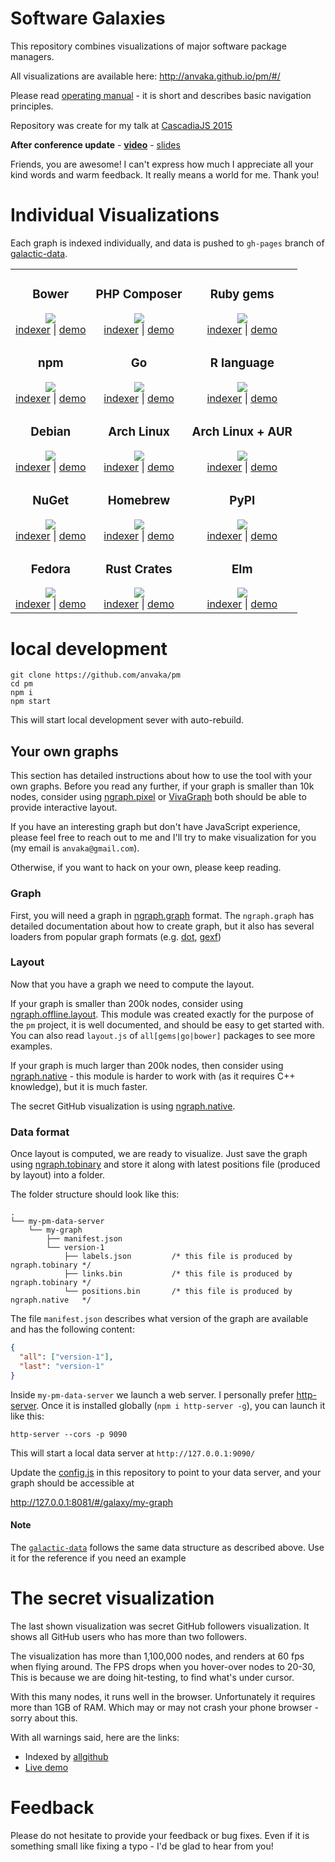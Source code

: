 # Software Galaxies

This repository combines visualizations of major software package managers.

All visualizations are available here: http://anvaka.github.io/pm/#/

Please read [operating manual](https://github.com/anvaka/pm/tree/master/about#software-galaxies-documentation) -
it is short and describes basic navigation principles.

Repository was create for my talk at [CascadiaJS 2015](http://2015.cascadiajs.com/browser/)

**After conference update** - [**video**](https://www.youtube.com/watch?v=vZ6Yhlxv7Os) -
[slides](http://anvaka.github.io/talks/cascadia2015/#/)

Friends, you are awesome! I can't express how much I appreciate all your
kind words and warm feedback. It really means a world for me. Thank you!

# Individual Visualizations

Each graph is indexed individually, and data is pushed to `gh-pages` branch
of [galactic-data](https://github.com/anvaka/galactic-data).

<table>
  <tbody>
    <tr>
      <td align="center">
        <h3>Bower</h3>
        <a href="http://anvaka.github.io/pm/#/galaxy/bower?l=1">
          <img src="https://raw.githubusercontent.com/wiki/anvaka/pm/images/bower_fly_first.png">
        </a><br />
        <a href="https://github.com/anvaka/allbower">indexer</a> |
        <a href="http://anvaka.github.io/pm/#/galaxy/bower?l=1">demo</a>
      </td>
      <td align="center">
        <h3>PHP Composer</h3>
        <a href="http://anvaka.github.io/pm/#/galaxy/composer?l=1">
          <img src="https://raw.githubusercontent.com/wiki/anvaka/pm/images/composer_fly_first.png">
        </a><br />
        <a href="https://github.com/anvaka/allcomposer">indexer</a> |
        <a href="http://anvaka.github.io/pm/#/galaxy/composer?l=1">demo</a>
      </td>
      <td align="center">
        <h3>Ruby gems</h3>
        <a href="http://anvaka.github.io/pm/#/galaxy/rubygems?l=1">
          <img src="https://raw.githubusercontent.com/wiki/anvaka/pm/images/ruby_fly_first.png">
        </a><br />
        <a href="https://github.com/anvaka/allgems">indexer</a> |
        <a href="http://anvaka.github.io/pm/#/galaxy/rubygems?l=1">demo</a>
      </td>
    </tr>
    <tr>
      <td align="center">
        <h3>npm</h3>
        <a href="http://anvaka.github.io/pm/#/galaxy/npm?l=1">
          <img src="https://raw.githubusercontent.com/wiki/anvaka/pm/images/npm_fly_first.png">
        </a><br />
        <a href="https://github.com/anvaka/allnpm">indexer</a> |
        <a href="http://anvaka.github.io/pm/#/galaxy/npm?l=1">demo</a>
      </td>
      <td align="center">
        <h3>Go</h3>
        <a href="http://anvaka.github.io/pm/#/galaxy/gosearch?l=1">
          <img src="https://raw.githubusercontent.com/wiki/anvaka/pm/images/go_fly_first.png">
        </a><br />
        <a href="https://github.com/anvaka/allgo">indexer</a> |
        <a href="http://anvaka.github.io/pm/#/galaxy/gosearch?l=1">demo</a>
      </td>
      <td align="center">
        <h3>R language</h3>
        <a href="http://anvaka.github.io/pm/#/galaxy/cran?cx=-2482&cy=-5685&cz=-291&lx=0.2264&ly=-0.6790&lz=0.4330&lw=0.5480&ml=200&s=2.75&l=1">
          <img src="https://raw.githubusercontent.com/wiki/anvaka/pm/images/cran_fly_first.png">
        </a><br />
        <a href="https://github.com/anvaka/allcran">indexer</a> |
        <a href="http://anvaka.github.io/pm/#/galaxy/cran?cx=-2482&cy=-5685&cz=-291&lx=0.2264&ly=-0.6790&lz=0.4330&lw=0.5480&ml=200&s=2.75&l=1">demo</a>
      </td>
    </tr>
    <tr>
      <td align="center">
        <h3>Debian</h3>
        <a href="https://anvaka.github.io/pm/#/galaxy/debian?cx=-201&cy=-6170&cz=-6841&lx=0.5676&ly=-0.7456&lz=0.2400&lw=0.2536&ml=150&s=1.75&l=1">
          <img src="https://raw.githubusercontent.com/wiki/anvaka/pm/images/debian_fly_first.png">
        </a><br />
        <a href="https://github.com/anvaka/alldebian">indexer</a> |
        <a href="https://anvaka.github.io/pm/#/galaxy/debian?cx=-201&cy=-6170&cz=-6841&lx=0.5676&ly=-0.7456&lz=0.2400&lw=0.2536&ml=150&s=1.75&l=1">demo</a>
      </td>
      <td align="center">
        <h3>Arch Linux</h3>
        <a href="https://anvaka.github.io/pm/#/galaxy/arch?cx=870&cy=-3968&cz=-2010&lx=0.7695&ly=-0.3554&lz=0.3109&lw=0.4299&ml=150&s=1.75&l=1&v=no-aur">
          <img src="https://raw.githubusercontent.com/wiki/anvaka/pm/images/archlinux_fly_first.png">
        </a><br />
        <a href="https://github.com/phiresky/crawl-arch">indexer</a> |
        <a href="https://anvaka.github.io/pm/#/galaxy/arch?cx=870&cy=-3968&cz=-2010&lx=0.7695&ly=-0.3554&lz=0.3109&lw=0.4299&ml=150&s=1.75&l=1&v=no-aur">demo</a>
      </td>
      <td align="center">
        <h3>Arch Linux + AUR</h3>
        <a href="https://anvaka.github.io/pm/#/galaxy/arch?cx=870&cy=-3968&cz=-2010&lx=0.7695&ly=-0.3554&lz=0.3109&lw=0.4299&ml=150&s=1.75&l=1&v=including-aur">
          <img src="https://raw.githubusercontent.com/wiki/anvaka/pm/images/archlinux_aur_fly_first.png">
        </a><br />
        <a href="https://github.com/phiresky/crawl-arch">indexer</a> |
        <a href="https://anvaka.github.io/pm/#/galaxy/arch?cx=2655&cy=859&cz=7898&lx=0.2160&ly=0.0620&lz=0.8560&lw=0.4656&ml=150&s=1.75&l=1&v=including-aur">demo</a>
      </td>
    </tr>
    <tr>
      <td align="center">
        <h3>NuGet</h3>
        <a href="https://anvaka.github.io/pm/#/galaxy/nuget?l=1">
          <img src="https://raw.githubusercontent.com/wiki/anvaka/pm/images/nuget_fly_first.png">
        </a><br />
        <a href="https://github.com/anvaka/allnuget">indexer</a> |
        <a href="https://anvaka.github.io/pm/#/galaxy/nuget?l=1">demo</a>
      </td>
      <td align="center">
        <h3>Homebrew</h3>
        <a href="https://anvaka.github.io/pm/#/galaxy/brew?cx=-803&cy=-3622&cz=-1640&lx=0.3774&ly=-0.7360&lz=0.4338&lw=0.3573&ml=200&s=2.75&l=1">
          <img src="https://raw.githubusercontent.com/wiki/anvaka/pm/images/brew_fly_first.png">
        </a><br />
        <a href="https://github.com/anvaka/allbrew">indexer</a> |
        <a href="https://anvaka.github.io/pm/#/galaxy/brew?cx=-803&cy=-3622&cz=-1640&lx=0.3774&ly=-0.7360&lz=0.4338&lw=0.3573&ml=200&s=2.75&l=1">demo</a>
      </td>
      <td align="center">
        <h3>PyPI</h3>
        <a href="https://anvaka.github.io/pm/#/galaxy/python?cx=-2700&cy=377&cz=5622&lx=-0.0869&ly=-0.2315&lz=-0.0338&lw=0.9684&ml=150&s=1.75&l=1">
          <img src="https://raw.githubusercontent.com/wiki/anvaka/pm/images/composer_fly_first.png">
        </a><br />
        <a href="https://github.com/anvaka/allpypi">indexer</a> |
        <a href="https://anvaka.github.io/pm/#/galaxy/python?cx=-2700&cy=377&cz=5622&lx=-0.0869&ly=-0.2315&lz=-0.0338&lw=0.9684&ml=150&s=1.75&l=1">demo</a>
      </td>
    </tr>
    <tr>
      <td align="center">
        <h3>Fedora</h3>
        <a href="https://anvaka.github.io/pm/#/galaxy/fedora?cx=1539&cy=409&cz=7141&lx=0.0164&ly=0.1453&lz=-0.0027&lw=0.9892&ml=150&s=1.75&l=1">
          <img src="https://raw.githubusercontent.com/wiki/anvaka/pm/images/debian_fly_first.png">
        </a><br />
        <a href="https://github.com/shaded-enmity/allrpm">indexer</a> |
        <a href="https://anvaka.github.io/pm/#/galaxy/fedora?cx=1539&cy=409&cz=7141&lx=0.0164&ly=0.1453&lz=-0.0027&lw=0.9892&ml=150&s=1.75&l=1">demo</a>
      </td>
      <td align="center">
        <h3>Rust Crates</h3>
        <a href="https://anvaka.github.io/pm/#/galaxy/crates?cx=6617&cy=467&cz=353&lx=0.0169&ly=0.7328&lz=0.0495&lw=0.6785&ml=200&s=1.75&l=1&v=2020-02-19T00-00-00Z">
          <img src="https://i.imgur.com/vAPK5lT.png">
        </a><br />
        <a href="https://github.com/brandly/allcrates">indexer</a> |
        <a href="https://anvaka.github.io/pm/#/galaxy/crates?cx=6617&cy=467&cz=353&lx=0.0169&ly=0.7328&lz=0.0495&lw=0.6785&ml=200&s=1.75&l=1&v=2020-02-19T00-00-00Z">demo</a>
      </td>
      <td align="center">
        <h3>Elm</h3>
        <a href="https://anvaka.github.io/pm/#/galaxy/elm?cx=-247&cy=-1794&cz=1804&lx=0.4062&ly=0.1564&lz=-0.3016&lw=0.8483&ml=150&s=1.75&l=1&v=2020-02-21T00-00-00Z">
          <img src="https://i.imgur.com/44Sj8Js.png">
        </a><br />
        <a href="https://github.com/brandly/allelm">indexer</a> |
        <a href="https://anvaka.github.io/pm/#/galaxy/elm?cx=-247&cy=-1794&cz=1804&lx=0.4062&ly=0.1564&lz=-0.3016&lw=0.8483&ml=150&s=1.75&l=1&v=2020-02-21T00-00-00Z">demo</a>
      </td>
    </tr>
  </tbody>
</table>

# local development

```
git clone https://github.com/anvaka/pm
cd pm
npm i
npm start
```

This will start local development sever with auto-rebuild.

## Your own graphs

This section has detailed instructions about how to use the tool
with your own graphs. Before you read any further, if your graph
is smaller than 10k nodes, consider using [ngraph.pixel](https://github.com/anvaka/ngraph.pixel)
or [VivaGraph](https://github.com/anvaka/VivaGraphJS) both should
be able to provide interactive layout.

If you have an interesting graph but don't have JavaScript experience,
please feel free to reach out to me and I'll try to make visualization
for you (my email is `anvaka@gmail.com`).

Otherwise, if you want to hack on your own, please keep reading.

### Graph

First, you will need a graph in [ngraph.graph](https://github.com/anvaka/ngraph.graph)
format. The `ngraph.graph` has detailed documentation about how to create graph,
but it also has several loaders from popular graph formats (e.g. [dot](https://github.com/anvaka/ngraph.fromdot),
[gexf](https://github.com/anvaka/ngraph.gexf))

### Layout

Now that you have a graph we need to compute the layout.

If your graph is smaller than 200k nodes, consider using [ngraph.offline.layout](https://github.com/anvaka/ngraph.offline.layout). This module was
created exactly for the purpose of the `pm` project, it is well documented, and
should be easy to get started with. You can also read `layout.js` of `all[gems|go|bower]`
packages to see more examples.

If your graph is much larger than 200k nodes, then consider using
[ngraph.native](https://github.com/anvaka/ngraph.native) - this module
is harder to work with (as it requires C++ knowledge), but it is much
faster.

The secret GitHub visualization is using [ngraph.native](https://github.com/anvaka/ngraph.native).

### Data format

Once layout is computed, we are ready to visualize. Just save the graph using
[ngraph.tobinary](https://github.com/anvaka/ngraph.tobinary#ngraphtobinary)
and store it along with latest positions file (produced by layout) into a folder.

The folder structure should look like this:

```
.
└── my-pm-data-server
    └── my-graph
        ├── manifest.json
        └── version-1
            ├── labels.json         /* this file is produced by ngraph.tobinary */
            ├── links.bin           /* this file is produced by ngraph.tobinary */
            └── positions.bin       /* this file is produced by ngraph.native   */
```

The file `manifest.json` describes what version of the graph are available and has the following
content:

``` json
{
  "all": ["version-1"],
  "last": "version-1"
}
```

Inside `my-pm-data-server` we launch a web server. I personally prefer [http-server](https://www.npmjs.com/package/http-server). Once it is installed globally (`npm i http-server -g`), you can launch it like this:

```
http-server --cors -p 9090
```

This will start a local data server at `http://127.0.0.1:9090/`

Update the [config.js](https://github.com/anvaka/pm/blob/master/src/config.js) in
this repository to point to your data server, and your graph should be accessible at

http://127.0.0.1:8081/#/galaxy/my-graph


#### Note
The [`galactic-data`](https://github.com/anvaka/galactic-data/tree/gh-pages/npm) follows the same
data structure as described above. Use it for the reference if you need an example

# The secret visualization

The last shown visualization was secret GitHub followers visualization.
It shows all GitHub users who has more than two followers.

The visualization has more than 1,100,000 nodes, and renders
at 60 fps when flying around. The FPS drops when you hover-over
nodes to 20-30, This is because we are doing hit-testing,
to find what's under cursor.

With this many nodes, it runs well in the browser. Unfortunately
it requires more than 1GB of RAM. Which may or may not crash
your phone browser - sorry about this.

With all warnings said, here are the links:
* Indexed by [allgithub](https://github.com/anvaka/allgithub)
* [Live demo](http://anvaka.github.io/pm/#/galaxy/github?l=1)

# Feedback

Please do not hesitate to provide your feedback or bug fixes.
Even if it is something small like fixing a typo - I'd be glad to
hear from you!
